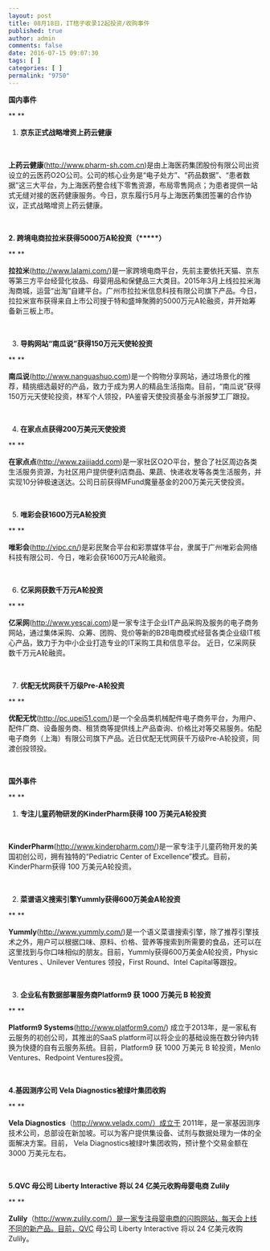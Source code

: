 ```yaml
---
layout: post
title: 08月18日，IT桔子收录12起投资/收购事件
published: true
author: admin
comments: false
date: 2016-07-15 09:07:30
tags: [ ]
categories: [ ]
permalink: "9750"
---
```

**国内事件**

** **

1. **京东正式战略增资上药云健康**

&nbsp;

**上药云健康**(http://www.pharm-sh.com.cn)是由上海医药集团股份有限公司出资设立的云医药O2O公司。公司的核心业务是“电子处方”、“药品数据”、“患者数据”这三大平台，为上海医药整合线下零售资源，布局零售网点；为患者提供一站式无缝对接的医药健康服务。今日，京东履行5月与上海医药集团签署的合作协议，正式战略增资上药云健康。

&nbsp;

**2. 跨境电商拉拉米获得5000万A轮投资（\*****）**

** **

**拉拉米**(http://www.lalami.com/)是一家跨境电商平台，先前主要依托天猫、京东等第三方平台经营化妆品、母婴用品和保健品三大类目。2015年3月上线拉拉米海淘商城，运营“出淘”自建平台。广州市拉拉米信息科技有限公司旗下产品。今日，拉拉米宣布获得来自上市公司搜于特和盛坤聚腾的5000万元A轮融资，并开始筹备新三板上市。

&nbsp;

3. **导购网站“南瓜说”获得150万元天使轮投资**

** **

**南瓜说**(http://www.nanguashuo.com)是一个购物分享网站，通过场景化的推荐，精挑细选最好的产品，致力于成为男人的精品生活指南。目前，“南瓜说”获得150万元天使轮投资，林军个人领投，PA鉴睿天使投资基金与浙报梦工厂跟投。

&nbsp;

4. **在家点点获得200万美元天使投资**

** **

**在家点点**(http://www.zaijiadd.com)是一家社区O2O平台，整合了社区周边各类生活服务资源，为社区用户提供便利店商品、果蔬、快递收发等各类生活服务，并实现10分钟极速送达。公司日前获得MFund魔量基金的200万美元天使投资。

&nbsp;

5. **唯彩会获1600万元A轮投资**

** **

**唯彩会**(http://vipc.cn/)是彩民聚合平台和彩票媒体平台，隶属于广州唯彩会网络科技有限公司．今日，唯彩会获1600万元A轮融资。

&nbsp;

6. **亿采网获数千万元A轮投资**

** **

**亿采网**(http://www.yescai.com)是一家专注于企业IT产品采购及服务的电子商务网站，通过集体采购、众筹、团购、竞价等新的B2B电商模式经营各类企业级IT核心产品，致力于为中小企业打造专业的IT采购工具和信息平台。 近日，亿采网获数千万元A轮融资。

&nbsp;

7. **优配无忧网获千万级Pre-A轮投资**

** **

**优配无忧**(http://pc.upei51.com/)是一个全品类机械配件电子商务平台，为用户、配件厂商、设备服务商、租赁商等提供线上产品查询、价格比对等交易服务。佑配电子商务（上海）有限公司旗下产品。近日优配无忧网获千万级Pre-A轮投资，同渡创投领投。

&nbsp;

**国外事件**

** **

1. **专注儿童药物研发的KinderPharm获得 100 万美元A轮投资**

&nbsp;

**KinderPharm**(http://www.kinderpharm.com/)是一家专注于儿童药物开发的美国初创公司，拥有独特的“Pediatric Center of Excellence”模式。目前，KinderPharm获得 100 万美元A轮投资。

&nbsp;

2. **菜谱语义搜索引擎Yummly获得600万美金A轮投资**

** **

**Yummly**(http://www.yummly.com/)是一个语义菜谱搜索引擎，除了推荐引擎技术之外，用户可以根据口味、原料、价格、营养等搜索到所需要的食品，还可以在这里找到与你口味相似的朋友。目前，Yummly获得600万美金A轮投资，Physic Ventures 、Unilever Ventures 领投，First Round、Intel Capital等跟投。

&nbsp;

3. **企业私有数据部署服务商Platform9 获 1000 万美元 B 轮投资**

** **

**Platform9 Systems**(http://www.platform9.com/) 成立于2013年，是一家私有云服务的初创公司，其推出的SaaS platform可以将企业的基础设施在数分钟内转换为快捷的自有云服务系统。目前，Platform9 获 1000 万美元 B 轮投资，Menlo Ventures、Redpoint Ventures投资。

&nbsp;

**4.基因测序公司 Vela Diagnostics被绿叶集团收购**

** **

**Vela Diagnostics**（http://www.veladx.com/）成立于 2011年，是一家基因测序技术公司，总部设在新加坡。可以为客户提供集设备、试剂与数据处理为一体的全面解决方案。目前， Vela Diagnostics被绿叶集团收购，预计整个交易金额在 3000 万美元左右。

&nbsp;

**5.QVC 母公司 Liberty Interactive 将以 24 亿美元收购母婴电商 Zulily**

** **

**Zulily**（http://www.zulily.com/）是一家专注母婴电商的闪购网站，每天会上线不同的新产品。目前，QVC 母公司 Liberty Interactive 将以 24 亿美元收购 Zulily。